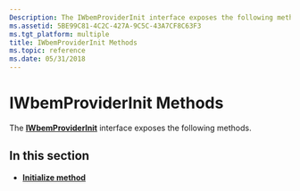 ```yaml
---
Description: The IWbemProviderInit interface exposes the following methods.
ms.assetid: 5BE99C81-4C2C-427A-9C5C-43A7CF8C63F3
ms.tgt_platform: multiple
title: IWbemProviderInit Methods
ms.topic: reference
ms.date: 05/31/2018
---
```


# IWbemProviderInit Methods

The [**IWbemProviderInit**](/windows/desktop/api/Wbemprov/nn-wbemprov-iwbemproviderinit) interface exposes the following methods.

## In this section

-   [**Initialize method**](/windows/desktop/api/Wbemprov/nf-wbemprov-iwbemproviderinit-initialize)

 

 




